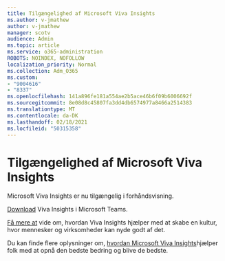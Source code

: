 ```yaml
---
title: Tilgængelighed af Microsoft Viva Insights
ms.author: v-jmathew
author: v-jmathew
manager: scotv
audience: Admin
ms.topic: article
ms.service: o365-administration
ROBOTS: NOINDEX, NOFOLLOW
localization_priority: Normal
ms.collection: Adm_O365
ms.custom:
- "9004616"
- "8337"
ms.openlocfilehash: 141a896fe181a554ae2b5ace46b6f09b6006692f
ms.sourcegitcommit: 8e08d8c45807fa3dd4db6574977a8466a2514383
ms.translationtype: MT
ms.contentlocale: da-DK
ms.lasthandoff: 02/18/2021
ms.locfileid: "50315358"
---
```

# <a name="microsoft-viva-insights-availability"></a>Tilgængelighed af Microsoft Viva Insights

Microsoft Viva Insights er nu tilgængelig i forhåndsvisning.

[Download](https://aka.ms/InsightsDocumentation) Viva Insights i Microsoft Teams.

[Få mere at](https://aka.ms/VivaInsights) vide om, hvordan Viva Insights hjælper med at skabe en kultur, hvor mennesker og virksomheder kan nyde godt af det.

Du kan finde flere oplysninger om, [hvordan Microsoft Viva Insights](https://techcommunity.microsoft.com/t5/microsoft-viva-blog/microsoft-viva-insights-helps-people-nurture-wellbeing-and-be/ba-p/2107010)hjælper folk med at opnå den bedste bedring og blive de bedste.
